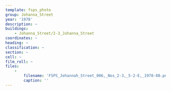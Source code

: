 ```yaml
---
template: fsps_photo
group: Johanna_Street
year: '1978'
description: ~
buildings:
    - Johanna_Street/2-3_Johanna_Street
coordinates: ~
heading: ~
classification: ~
section: ~
cell: ~
film_roll: ~
files:
    -
        filename: 'FSPS_Johannah_Street_006,_Nos_2-3,_5-2-E,_1978-80.png'
        caption: ''
---
```

